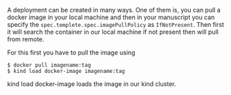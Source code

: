 A deployment can be created in many ways. One of them is, you can pull a docker image in your local machine and then in 
your manuscript you can specify the `spec.templete.spec.imagePullPolicy` as `IfNotPresent`. Then first it will search the 
container in our local machine if not present then will pull from remote. 
<br>

For this first you have to pull the image using

    $ docker pull imagename:tag
    $ kind load docker-image imagename:tag
kind load docker-image loads the image in our kind cluster.